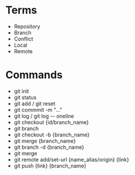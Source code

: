 # Terms
- Repository
- Branch
- Conflict
- Local
- Remote

# Commands
- git init
- git status
- git add / git reset
- git commmit -m "..."
- git log / git log -- oneline
- git checkout {id/branch_name}
- git branch
- git checkout -b {branch_name}
- git merge {branch_name}
- git branch -d {branch_name}
- git merge
- git remote add/set-url {name_alias/origin} {link}
- git push {link} {branch_name}